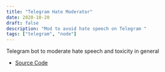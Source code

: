 ```yaml
---
title: "Telegram Hate Moderator"
date: 2020-10-20
draft: false
description: "Mod to avoid hate speech on Telegram "
tags: ["telegram", "node"]
---
```

Telegram bot to moderate hate speech and toxicity in general

- [Source Code](https://github.com/LuisMayo/TelegramHateMod)
